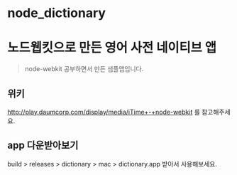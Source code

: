 # node_dictionary 
# 노드웹킷으로 만든 영어 사전 네이티브 앱

> node-webkit 공부하면서 만든 샘플앱입니다.

## 위키
http://play.daumcorp.com/display/media/iTime+-+node-webkit
를 참고해주세요.

## app 다운받아보기
build > releases > dictionary > mac > dictionary.app 받아서 사용해보세요.
